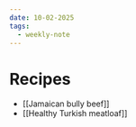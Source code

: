 ```yaml
---
date: 10-02-2025
tags:
  - weekly-note
---
```

# Recipes
- [[Jamaican bully beef]]
- [[Healthy Turkish meatloaf]]